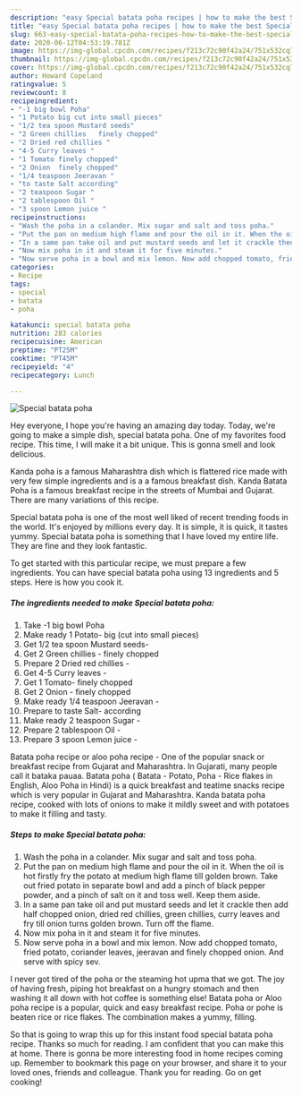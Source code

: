 ```yaml
---
description: "easy Special batata poha recipes | how to make the best Special batata poha"
title: "easy Special batata poha recipes | how to make the best Special batata poha"
slug: 663-easy-special-batata-poha-recipes-how-to-make-the-best-special-batata-poha
date: 2020-06-12T04:53:19.781Z
image: https://img-global.cpcdn.com/recipes/f213c72c90f42a24/751x532cq70/special-batata-poha-recipe-main-photo.jpg
thumbnail: https://img-global.cpcdn.com/recipes/f213c72c90f42a24/751x532cq70/special-batata-poha-recipe-main-photo.jpg
cover: https://img-global.cpcdn.com/recipes/f213c72c90f42a24/751x532cq70/special-batata-poha-recipe-main-photo.jpg
author: Howard Copeland
ratingvalue: 5
reviewcount: 8
recipeingredient:
- "-1 big bowl Poha"
- "1 Potato big cut into small pieces"
- "1/2 tea spoon Mustard seeds"
- "2 Green chillies   finely chopped"
- "2 Dried red chillies "
- "4-5 Curry leaves "
- "1 Tomato finely chopped"
- "2 Onion  finely chopped"
- "1/4 teaspoon Jeeravan "
- "to taste Salt according"
- "2 teaspoon Sugar "
- "2 tablespoon Oil "
- "3 spoon Lemon juice "
recipeinstructions:
- "Wash the poha in a colander. Mix sugar and salt and toss poha."
- "Put the pan on medium high flame and pour the oil in it. When the oil is hot firstly fry the potato at medium high flame till golden brown. Take out fried potato in separate bowl and add a pinch of black pepper powder, and a pinch of salt on it and toss well. Keep them aside."
- "In a same pan take oil and put mustard seeds and let it crackle then add half chopped onion, dried red chillies, green chillies, curry leaves and fry till onion turns golden brown. Turn off the flame."
- "Now mix poha in it and steam it for five minutes."
- "Now serve poha in a bowl and mix lemon. Now add chopped tomato, fried potato, coriander leaves, jeeravan and finely chopped onion. And serve with spicy sev."
categories:
- Recipe
tags:
- special
- batata
- poha

katakunci: special batata poha 
nutrition: 283 calories
recipecuisine: American
preptime: "PT25M"
cooktime: "PT45M"
recipeyield: "4"
recipecategory: Lunch

---
```



![Special batata poha](https://img-global.cpcdn.com/recipes/f213c72c90f42a24/751x532cq70/special-batata-poha-recipe-main-photo.jpg)

Hey everyone, I hope you're having an amazing day today. Today, we're going to make a simple dish, special batata poha. One of my favorites food recipe. This time, I will make it a bit unique. This is gonna smell and look delicious.

Kanda poha is a famous Maharashtra dish which is flattered rice made with very few simple ingredients and is a a famous breakfast dish. Kanda Batata Poha is a famous breakfast recipe in the streets of Mumbai and Gujarat. There are many variations of this recipe.

Special batata poha is one of the most well liked of recent trending foods in the world. It's enjoyed by millions every day. It is simple, it is quick, it tastes yummy. Special batata poha is something that I have loved my entire life. They are fine and they look fantastic.


To get started with this particular recipe, we must prepare a few ingredients. You can have special batata poha using 13 ingredients and 5 steps. Here is how you cook it.

<!--inarticleads1-->

##### The ingredients needed to make Special batata poha:

1. Take -1 big bowl Poha
1. Make ready 1 Potato- big (cut into small pieces)
1. Get 1/2 tea spoon Mustard seeds-
1. Get 2 Green chillies -  finely chopped
1. Prepare 2 Dried red chillies -
1. Get 4-5 Curry leaves -
1. Get 1 Tomato- finely chopped
1. Get 2 Onion - finely chopped
1. Make ready 1/4 teaspoon Jeeravan -
1. Prepare to taste Salt- according
1. Make ready 2 teaspoon Sugar -
1. Prepare 2 tablespoon Oil -
1. Prepare 3 spoon Lemon juice -


Batata poha recipe or aloo poha recipe - One of the popular snack or breakfast recipe from Gujarat and Maharashtra. In Gujarati, many people call it bataka pauaa. Batata poha ( Batata - Potato, Poha - Rice flakes in English, Aloo Poha in Hindi) is a quick breakfast and teatime snacks recipe which is very popular in Gujarat and Maharashtra. Kanda batata poha recipe, cooked with lots of onions to make it mildly sweet and with potatoes to make it filling and tasty. 

<!--inarticleads2-->

##### Steps to make Special batata poha:

1. Wash the poha in a colander. Mix sugar and salt and toss poha.
1. Put the pan on medium high flame and pour the oil in it. When the oil is hot firstly fry the potato at medium high flame till golden brown. Take out fried potato in separate bowl and add a pinch of black pepper powder, and a pinch of salt on it and toss well. Keep them aside.
1. In a same pan take oil and put mustard seeds and let it crackle then add half chopped onion, dried red chillies, green chillies, curry leaves and fry till onion turns golden brown. Turn off the flame.
1. Now mix poha in it and steam it for five minutes.
1. Now serve poha in a bowl and mix lemon. Now add chopped tomato, fried potato, coriander leaves, jeeravan and finely chopped onion. And serve with spicy sev.


I never got tired of the poha or the steaming hot upma that we got. The joy of having fresh, piping hot breakfast on a hungry stomach and then washing it all down with hot coffee is something else! Batata poha or Aloo poha recipe is a popular, quick and easy breakfast recipe. Poha or pohe is beaten rice or rice flakes. The combination makes a yummy, filling. 

So that is going to wrap this up for this instant food special batata poha recipe. Thanks so much for reading. I am confident that you can make this at home. There is gonna be more interesting food in home recipes coming up. Remember to bookmark this page on your browser, and share it to your loved ones, friends and colleague. Thank you for reading. Go on get cooking!
